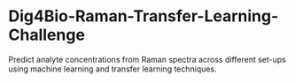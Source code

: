 # Dig4Bio-Raman-Transfer-Learning-Challenge
Predict analyte concentrations from Raman spectra across different set-ups using machine learning and transfer learning techniques.
